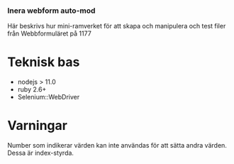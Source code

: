 ### Inera webform auto-mod
Här beskrivs hur mini-ramverket för att skapa och manipulera och test filer från Webbformuläret på 1177

# Teknisk bas
  - nodejs > 11.0
  - ruby 2.6+
  - Selenium::WebDriver



# Varningar
Number som indikerar värden kan inte användas för att sätta andra värden. Dessa är index-styrda. 


